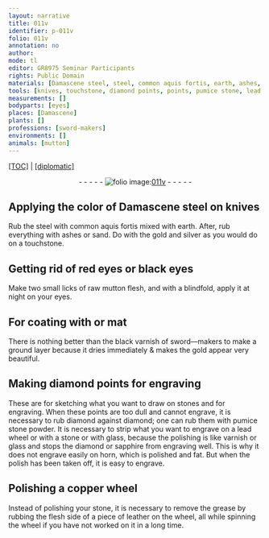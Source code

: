 ```yaml
---
layout: narrative
title: 011v
identifier: p-011v
folio: 011v
annotation: no
author:
mode: tl
editor: GR8975 Seminar Participants
rights: Public Domain
materials: [Damascene steel, steel, common aquis fortis, earth, ashes, sand, gold, silver, raw mutton flesh, or mat, diamond, stones, pumice stone powder, lead, stone, glass, sapphire, horn, copper, leather]
tools: [knives, touchstone, diamond points, points, pumice stone, lead wheel, stone, glass, copper wheel, wheel]
measurements: []
bodyparts: [eyes]
places: [Damascene]
plants: []
professions: [sword-makers]
environments: []
animals: [mutton]
---
```


<p><a href="{{ site.baseurl }}/translation/">[TOC]</a> | <a href="{{ site.baseurl }}/texts/p-011v_tc/" target="_blank">[diplomatic]</a></p><div class="folio" align="center">- - - - - <a href="http://gallica.bnf.fr/ark:/12148/btv1b10500001g/f28.image" target="_blank"><img src="https://cu-mkp.github.io/2017-workshop-edition/assets/photo-icon.png" alt="folio image: " style="display:inline-block; margin-bottom:-3px;"/>011v</a> - - - - - </div>  
  

## Applying the color of <span class="m"><span class="pl">Damascene</span> steel</span> on <span class="tl">knives</span>

 
Rub the <span class="m">steel</span> with <span class="m">common aquis fortis</span> mixed with <span class="m">earth</span>. After, rub everything with <span class="m">ashes</span> or <span class="m">sand</span>. Do with the <span class="m">gold</span> and <span class="m">silver</span> as you would do on a <span class="tl">touchstone</span>.

 
  

## Getting rid of red <span class="bp">eyes</span> or black <span class="bp">eyes</span>

 
Make two small licks of <span class="m">raw <span class="al">mutton</span> flesh</span>, and with a blindfold, apply it at night on your <span class="bp">eyes</span>.

 
  

## For coating with <span class="m">or mat</span>

 
There is nothing better than the black varnish of <span class="pro">sword—makers</span> to make a ground layer because it dries immediately & makes the <span class="m">gold</span> appear very beautiful.
 
 
  

## Making <span class="tl"><span class="m">diamond</span> points</span> for engraving

 
These are for sketching what you want to draw on <span class="m">stones</span> and for engraving. When these <span class="tl">points</span> are too dull and cannot engrave, it is necessary to rub <span class="m">diamond</span> against <span class="m">diamond</span>; one can rub them with <span class="m"><span class="tl">pumice stone</span> powder</span>. It is necessary to strip what you want to engrave on a <span class="tl"><span class="m">lead</span> wheel</span> or with a <span class="m"><span class="tl">stone</span></span> or with <span class="m"><span class="tl">glass</span></span>, because the polishing is like varnish or <span class="m">glass</span> and stops the <span class="m">diamond</span> or <span class="m">sapphire</span> from engraving well. This is why it does not engrave easily on <span class="m">horn</span>, which is polished and fat. But when the polish has been taken off, it is easy to engrave.

 
  

## Polishing a <span class="tl"><span class="m">copper</span> wheel</span>

 
Instead of polishing your <span class="m">stone</span>, it is necessary to remove the grease by rubbing the flesh side of a piece of <span class="m">leather</span> <span class="sup">on the <span class="tl">wheel</span></span>, all while spinning the <span class="tl">wheel</span> if you have not worked on it in a long time.

